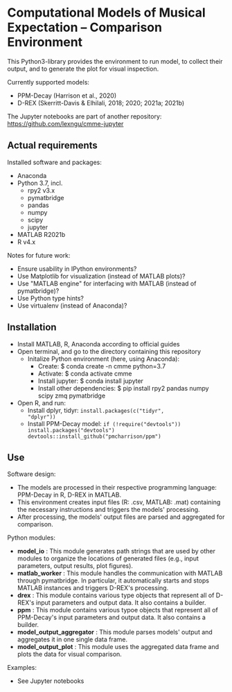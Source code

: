 # Computational Models of Musical Expectation – Comparison Environment
This Python3-library provides the environment to run model, to collect their output, and to generate the plot for visual inspection. 

Currently supported models: 
* PPM-Decay (Harrison et al., 2020) 
* D-REX (Skerritt-Davis & Elhilali, 2018; 2020; 2021a; 2021b)

The Jupyter notebooks are part of another repository: https://github.com/lexngu/cmme-jupyter

## Actual requirements
Installed software and packages:
* Anaconda
* Python 3.7, incl.
  * rpy2 v3.x
  * pymatbridge
  * pandas
  * numpy
  * scipy
  * jupyter
* MATLAB R2021b
* R v4.x

Notes for future work:
* Ensure usability in IPython environments?
* Use Matplotlib for visualization (instead of MATLAB plots)?
* Use "MATLAB engine" for interfacing with MATLAB (instead of pymatbridge)?
* Use Python type hints?
* Use virtualenv (instead of Anaconda)?

## Installation
* Install MATLAB, R, Anaconda according to official guides
* Open terminal, and go to the directory containing this repository
  * Initalize Python environment (here, using Anaconda):
    * Create: $ conda create -n cmme python=3.7 
    * Activate: $ conda activate cmme
    * Install jupyter: $ conda install jupyter
    * Install other dependencies: $ pip install rpy2 pandas numpy scipy zmq pymatbridge
* Open R, and run: 
  * Install dplyr, tidyr: <code>install.packages(c("tidyr", "dplyr"))</code>
  * Install PPM-Decay model: <code>if (!require("devtools")) install.packages("devtools") 
devtools::install_github("pmcharrison/ppm")</code>

## Use
Software design:
* The models are processed in their respective programming language: PPM-Decay in R, D-REX in MATLAB. 
* This environment creates input files (R: .csv, MATLAB: .mat) containing the necessary instructions and triggers the models' processing.
* After processing, the models' output files are parsed and aggregated for comparison. 

Python modules:
* **model_io** : This module generates path strings that are used by other modules to organize the locations of generated files (e.g., input parameters, output results, plot figures).
* **matlab_worker** : This module handles the communication with MATLAB through pymatbridge. In particular, it automatically starts and stops MATLAB instances and triggers D-REX's processing.
* **drex** : This module contains various type objects that represent all of D-REX's input parameters and output data. It also contains a builder.
* **ppm** : This module contains various typoe objects that represent all of PPM-Decay's input parameters and output data. It also contains a builder.
* **model_output_aggregator** : This module parses models' output and aggregates it in one single data frame.
* **model_output_plot** : This module uses the aggregated data frame and plots the data for visual comparison.

Examples:
* See Jupyter notebooks
